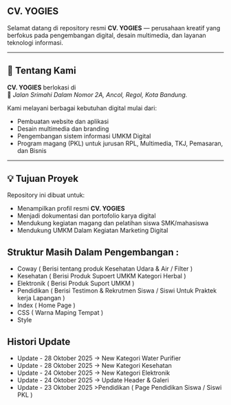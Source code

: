 ## CV. YOGIES

Selamat datang di repository resmi **CV. YOGIES** — perusahaan kreatif yang berfokus pada pengembangan digital, desain multimedia, dan layanan teknologi informasi.

---

## 🏢 Tentang Kami

**CV. YOGIES** berlokasi di  
📍 *Jalan Srimahi Dalam Nomor 2A, Ancol, Regol, Kota Bandung.*

Kami melayani berbagai kebutuhan digital mulai dari:
- Pembuatan website dan aplikasi
- Desain multimedia dan branding
- Pengembangan sistem informasi UMKM Digital
- Program magang (PKL) untuk jurusan RPL, Multimedia, TKJ, Pemasaran, dan Bisnis

---

## 💡 Tujuan Proyek

Repository ini dibuat untuk:
- Menampilkan profil resmi **CV. YOGIES**
- Menjadi dokumentasi dan portofolio karya digital
- Mendukung kegiatan magang dan pelatihan siswa SMK/mahasiswa
- Mendukung UMKM Dalam Kegiatan Marketing Digital

## Struktur Masih Dalam Pengembangan :
- Coway ( Berisi tentang produk Kesehatan Udara & Air / Filter )
- Kesehatan ( Berisi Produk Supoert UMKM Kategori Herbal )
- Elektronik ( Berisi Produk Suport UMKM )
- Pendidikan ( Berisi Testimon & Rekrutmen Siswa / Siswi Untuk Praktek kerja Lapangan )
- Index ( Home Page )
- CSS ( Warna Maping Tempat )
- Style

## Histori Update
- Update - 28 Oktober 2025 -> New Kategori Water Purifier
- Update - 28 Oktober 2025 -> New Kategori Kesehatan
- Update - 24 Oktober 2025 -> New Kategori Elektronik
- Update - 24 Oktober 2025 
    -> Update Header & Galeri
- Update - 23 Oktober 2025 >Pendidikan ( Page Pendidikan Siswa / Siswi PKL )
